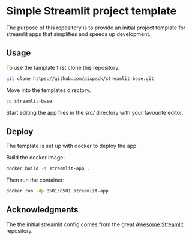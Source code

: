 # Simple **Streamlit** project template

The purpose of this repository is to provide an initial project template for
streamlit apps that simplifies and speeds up development.

## Usage

To use the tamplate first clone this repository.

```bash
git clone https://github.com/pixpack/streamlit-base.git
```

Move into the templates directory.

```bash
cd streamlit-base
```

Start editing the app files in the *src/* directory with your favourite editor.

## Deploy

The template is set up with docker to deploy the app.

Build the docker image:

```bash
docker build -t streamlit-app .
```

Then run the container:

```bash
docker run -dp 8501:8501 streamlit-app
```

## Acknowledgments

The the initial streamlit config comes from the great
[Awesome Streamlit](https://github.com/MarcSkovMadsen/awesome-streamlit)
repository.
